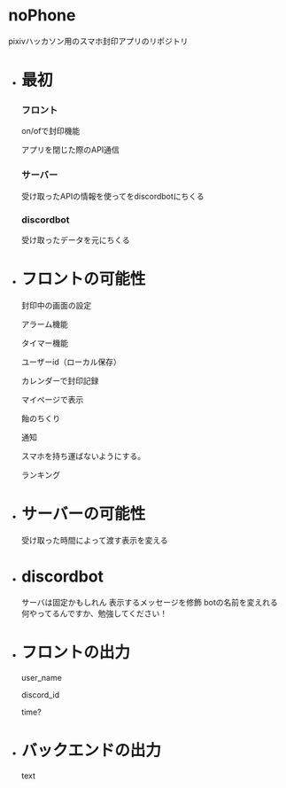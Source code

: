 # noPhone
pixivハッカソン用のスマホ封印アプリのリポジトリ

* # 最初
	### フロント
	on/ofで封印機能

	アプリを閉じた際のAPI通信
	### サーバー
	受け取ったAPIの情報を使ってをdiscordbotにちくる
	### discordbot
	受け取ったデータを元にちくる

* # フロントの可能性
	封印中の画面の設定

	アラーム機能

	タイマー機能

   ユーザーid（ローカル保存）
	
   カレンダーで封印記録
	
   マイページで表示
	
   飴のちくり
 
    通知   
  
    スマホを持ち運ばないようにする。
	
   ランキング
* # サーバーの可能性
	 受け取った時間によって渡す表示を変える
* # discordbot
  	サーバは固定かもしれん
  	表示するメッセージを修飾
  	botの名前を変えれる
  	何やってるんですか、勉強してください！

* # フロントの出力
	user_name

  discord_id

  time?
* # バックエンドの出力
	text
